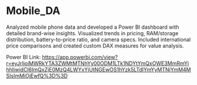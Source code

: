 # Mobile_DA
Analyzed mobile phone data and developed a Power BI dashboard with detailed brand-wise insights. Visualized trends in pricing, RAM/storage distribution, battery-to-price ratio, and camera specs. Included international price comparisons and created custom DAX measures for value analysis.

Power BI Link: https://app.powerbi.com/view?r=eyJrIjoiMWRkYTA3ZWMtMTNhYy00ODM1LTk1NDYtYmQxOWE3MmRmYjhhIiwidCI6ImQxZjE0MzQ4LWYxYjUtNGEwOS1hYzk5LTdlYmYyMTNjYmM4MSIsImMiOjEwfQ%3D%3D
